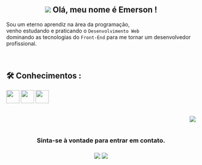  
<h2 align="center">
  <img src="https://user-images.githubusercontent.com/106023084/179396884-d71bd3f4-c404-4be9-b89e-46adeca4cc08.gif">
  Olá, meu nome é Emerson !
</h2>


<div>
  Sou um eterno aprendiz na área da programação,<br>
  venho estudando e praticando o <code>Desenvolvimento Web</code><br>
  dominando as tecnologias do <code>Front-End</code> para me tornar um desenvolvedor profissional.
</div>


<br>
<br>
<h2>🛠️ Conhecimentos :</h2>


<div>
  <a href="https://developer.mozilla.org/docs/Web/HTML"><img height= "35" src= "https://img.shields.io/badge/HTML5-E34F26?style=for-the-badge&logo=html5&logoColor=white"></a>
  <a href="https://developer.mozilla.org/docs/Web/CSS"><img height= "35" src= "https://img.shields.io/badge/CSS3-1572B6?style=for-the-badge&logo=css3&logoColor=white"></a>
  <a href="https://www.javascript.com/"><img height= "35" src= "https://img.shields.io/badge/JavaScript-F7DF1E?style=for-the-badge&logo=javascript&logoColor=black"></a>
</div>
<br>

<p align="right">
<img src="https://user-images.githubusercontent.com/106023084/179395110-3d2e9ed4-cede-4c92-b966-cad3a8ca32f0.gif">
</p>


#
<div align="center">
  <h3> Sinta-se à vontade para entrar em contato. <h3>
  <a href = "mailto:contactemersilver@gmail.com"><img src="https://img.shields.io/badge/-Gmail-%23333?style=for-the-badge&logo=gmail&logoColor=white" target="_blank"></a>
  <a href="https://www.linkedin.com/in/emerson-silver/" target="_blank"><img src="https://img.shields.io/badge/-LinkedIn-%230077B5?style=for-the-badge&logo=linkedin&logoColor=white" target="_blank"></a> 
</div>




